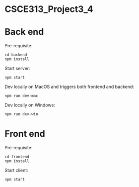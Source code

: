 # CSCE313_Project3_4

# Back end 
Pre-requisite:
```
cd backend
npm install
```

Start server:
```
npm start
```

Dev locally on MacOS and triggers both frontend and backend:
```
npm run dev-mac
```

Dev locally on Windows:
```
npm run dev-win
```

# Front end
Pre-requisite:
```
cd frontend
npm install
```

Start client:
```
npm start
```

